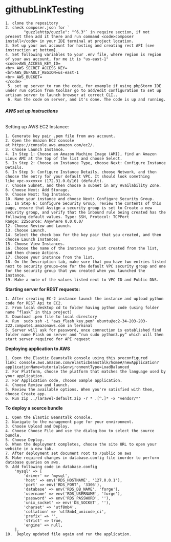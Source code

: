 # githubLinkTesting

    1. clone the repository
    2. check composer.json for `
            "guzzlehttp/guzzle": "^6.3"` in require section, if not present then add it there and run command <code>composer install</code> in your IDE terminal at project location.
    3. Set up your aws account for hosting and creating rest API [see instruction at bottom].
    4. Set following variables to your .env file, where region is region of your aws account, for me it is "us-east-1"
    <code>AWS_ACCESS_KEY_ID=
    <br> AWS_SECRET_ACCESS_KEY=
    <br>AWS_DEFAULT_REGION=us-east-1
    <br> AWS_BUCKET=
    </code>
     5. set up server to run the code, for example if using phpStorm IDE under run option from toolbar go to add/edit configuration to set up artisan server to launch browser at correct CLI..
     6. Run the code on server, and it's done. The code is up and running.
     
###### **AWS set up instructions**

Setting up AWS EC2 Instance:

    1. Generate key pair .pem file from aws account.
    2. Open the Amazon EC2 console at https://console.aws.amazon.com/ec2/. 
    3. Choose Launch Instance.
    4. In Step 1: Choose an Amazon Machine Image (AMI), find an Amazon Linux AMI at the top of the list and choose Select.
    5. In Step 2: Choose an Instance Type, choose Next: Configure Instance Details.
    6. In Step 3: Configure Instance Details, choose Network, and then choose the entry for your default VPC. It should look something like vpc-xxxxxxx (172.31.0.0/16) (default).
    7. Choose Subnet, and then choose a subnet in any Availability Zone.
    8. Choose Next: Add Storage.
    9. Choose Next: Tag Instance.
    10. Name your instance and choose Next: Configure Security Group.
    11. In Step 6: Configure Security Group, review the contents of this page, ensure that Assign a security group is set to Create a new security group, and verify that the inbound rule being created has the following default values. Type: SSH, Protocol: TCPPort Range: 22Source: Anywhere 0.0.0.0/
    12. Choose Review and Launch.
    13. Choose Launch.
    14. Select the check box for the key pair that you created, and then choose Launch Instances.
    15. Choose View Instances.
    16. Choose the name of the instance you just created from the list, and then choose Actions.
    17. Choose your instance from the list.
    18. On the Description tab, make sure that you have two entries listed next to security groups—one for the default VPC security group and one for the security group that you created when you launched the instance.
    19. Make a note of the values listed next to VPC ID and Public DNS. 


**Starting server for REST requests:**
    
    1. After creating EC-2 instance launch the instance and upload python code for REST Api to EC2.
    2. From local desktop cd to folder having python code (using folder name “flask” in this project)
    3. Download .pem file to local directory
    4. Run  sudo ssh -i "aws_flash_key.pem" ubuntu@ec2-34-203-203-222.compute1.amazonaws.com in terminal
    5. Server will ask for password, once connection is established find folder name Flask on server and “run sudo python3.py” which will then start server required for API request

**Deploying application to AWS**
    
    1. Open the Elastic Beanstalk console using this preconfigured link: console.aws.amazon.com/elasticbeanstalk/home#/newApplication?applicationName=tutorials&environmentType=LoadBalanced
    2. For Platform, choose the platform that matches the language used by your application.
    3. For Application code, choose Sample application.
    4. Choose Review and launch.
    5. Review the available options. When you're satisfied with them, choose Create app.
    6. Run zip ../laravel-default.zip -r * .[^.]* -x "vendor/*"

**To deploy a source bundle**
    
    1. Open the Elastic Beanstalk console.
    2. Navigate to the management page for your environment.
    3. Choose Upload and Deploy.
    4. Choose Choose File and use the dialog box to select the source bundle.
    5. Choose Deploy.
    6. When the deployment completes, choose the site URL to open your website in a new tab.
    7. After deployment set document root to /public on aws
    8. Make required changes in database.config file inorder to perform database queries on aws.
    9. Add following code in database.config 
        'mysql' => [
            'driver' => 'mysql',
            'host' => env('RDS_HOSTNAME', '127.0.0.1'),
            'port' => env('RDS_PORT', '3306'),
            'database' => env('RDS_DB_NAME', 'forge'),
            'username' => env('RDS_USERNAME', 'forge'),
            'password' => env('RDS_PASSWORD', ''),
            'unix_socket' => env('DB_SOCKET', ''),
            'charset' => 'utf8mb4',
            'collation' => 'utf8mb4_unicode_ci',
            'prefix' => '',
            'strict' => true,
            'engine' => null,
        ],
    10.  Deploy updated file again and run the application.


 




